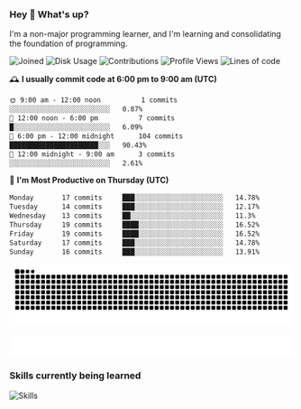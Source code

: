 ### Hey :wave: What's up?

I'm a non-major programming learner, and I'm learning and consolidating the foundation of programming.

<!--START_SECTION:waka-->
![Joined](http://img.shields.io/badge/Joined-9%20years%20ago-6D67E4?style=flat&labelColor=453C67)
![Disk Usage](http://img.shields.io/badge/Github%27s%20Storage-603.8%20MB-FD841F?style=flat&labelColor=E14D2A)
![Contributions](http://img.shields.io/badge/Contributions%20in%202025-205-7DCE13?style=flat&labelColor=2B7A0B)
![Profile Views](http://img.shields.io/badge/Profile%20Views-1-3AB4F2?style=flat&labelColor=0078AA)
![Lines of code](https://img.shields.io/badge/Lines%20of%20code-2%20Million%20Lines%20of%20code-FF8B8B?style=flat&labelColor=EB4747)

🕰️ **I usually commit code at 6:00 pm to 9:00 am (UTC)** 

```text
🌞 9:00 am - 12:00 noon          1 commits      ░░░░░░░░░░░░░░░░░░░░░░░░░   0.87% 
🌆 12:00 noon - 6:00 pm          7 commits      █░░░░░░░░░░░░░░░░░░░░░░░░   6.09% 
🌃 6:00 pm - 12:00 midnight      104 commits    ██████████████████████░░░   90.43% 
🌙 12:00 midnight - 9:00 am      3 commits      ░░░░░░░░░░░░░░░░░░░░░░░░░   2.61%
```
📅 **I'm Most Productive on Thursday (UTC)** 

```text
Monday       17 commits     ███░░░░░░░░░░░░░░░░░░░░░░   14.78% 
Tuesday      14 commits     ███░░░░░░░░░░░░░░░░░░░░░░   12.17% 
Wednesday    13 commits     ██░░░░░░░░░░░░░░░░░░░░░░░   11.3% 
Thursday     19 commits     ████░░░░░░░░░░░░░░░░░░░░░   16.52% 
Friday       19 commits     ████░░░░░░░░░░░░░░░░░░░░░   16.52% 
Saturday     17 commits     ███░░░░░░░░░░░░░░░░░░░░░░   14.78% 
Sunday       16 commits     ███░░░░░░░░░░░░░░░░░░░░░░   13.91%
```

<!--END_SECTION:waka-->

![Snake animation](https://raw.githubusercontent.com/dirname/dirname/output/snake.svg)

![metrics](github-metrics.svg)

### Skills currently being learned

![Skills](https://skillicons.dev/icons?i=linux,rust,go,solidity,typescript,bash,git,postgres,mysql,redis,mongo,docker,kubernetes,grafana,prometheus)
